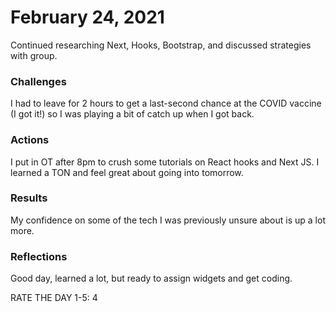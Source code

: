 # February 24, 2021
Continued researching Next, Hooks, Bootstrap, and discussed strategies with group.

### Challenges
I had to leave for 2 hours to get a last-second chance at the COVID vaccine (I got it!) so I was playing a bit of catch up when I got back.

### Actions
I put in OT after 8pm to crush some tutorials on React hooks and Next JS. I learned a TON and feel great about going into tomorrow.

### Results
My confidence on some of the tech I was previously unsure about is up a lot more.

### Reflections
Good day, learned a lot, but ready to assign widgets and get coding.

RATE THE DAY 1-5: 4